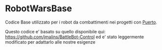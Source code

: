 # RobotWarsBase

Codice Base utilizzato per i robot da combattimenti nei progetti con [Puerto](https://it-it.facebook.com/IlPuertoImperia/).


Questo codice e' basato su quello disponibile qui: https://github.com/jmalins/BattleBot-Control ed e' stato leggermente modificato per adattarlo alle nostre esigenze




